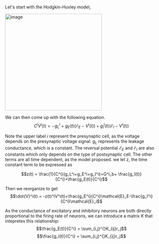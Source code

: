 Let's start with the Hodgkin-Huxley model,

<img width="319" alt="image" src="https://github.com/Yawen502/Computations_in_neural_network_Preparatorywork/assets/71087503/98432f9d-7e94-4586-b09d-0cb3b4bcf612">


We can then come up with the following equation. 
$$C^i \dot{V}^i(t) = - g_L^i+ g_E(t)(\mathcal{E}_E-V^i(t))+g_I^i(t)(\mathcal{E}_I-V^i(t))$$

Note the upper label $i$ represent the presynaptic cell, as the voltage depends on the presynaptic voltage signal. $g_L$ represents the leakage conductance, which is a constant. The reversal potential $\mathcal{E}_E$ and $\mathcal{E}_I$ are also constants which only depends on the type of postsynaptic cell. The other terms are all time dependent, as the model proposed.
we let z, the time constant term to be expressed as

$$z(t) = \frac{1}{C^i}(g_L^i+g_E^i+g_I^i)=G^i_b+ \frac{g_I(t)}{C^i}+\frac{g_E(t)}{C^i}$$

Then we reorganize to get
$$\dot{V}^i(t) = -z(t)^iV^i(t)+\frac{g_E^i}{C^i}\mathcal{E}_E-\frac{g_I^i}{C^i}\mathcal{E}_i$$

As the conductance of excitatory and inhibitory neurons are both directly proportional to the firing rate of neurons, we can introduce a matrix $K$ that intepretes this relationship:
$$\frac{g_E(t)}{C^i} = \sum_{i,j}^{}K_{ij}r_j$$
$$\frac{g_I(t)}{C^i} = \sum_{i,j}^{}K_{ij}r_j$$

